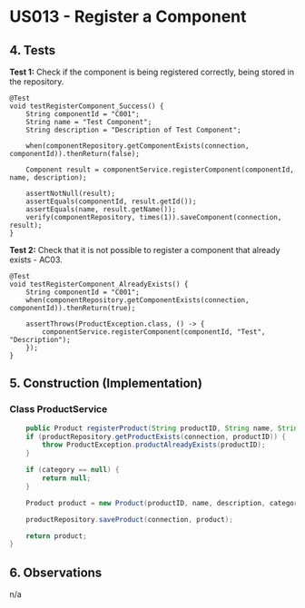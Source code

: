 # US013 - Register a Component

## 4. Tests 

**Test 1:** Check if the component is being registered correctly, being stored in the repository.

    @Test
    void testRegisterComponent_Success() {
        String componentId = "C001";
        String name = "Test Component";
        String description = "Description of Test Component";

        when(componentRepository.getComponentExists(connection, componentId)).thenReturn(false);

        Component result = componentService.registerComponent(componentId, name, description);

        assertNotNull(result);
        assertEquals(componentId, result.getId());
        assertEquals(name, result.getName());
        verify(componentRepository, times(1)).saveComponent(connection, result);
    }

**Test 2:** Check that it is not possible to register a component that already exists - AC03.

    @Test
    void testRegisterComponent_AlreadyExists() {
        String componentId = "C001";
        when(componentRepository.getComponentExists(connection, componentId)).thenReturn(true);

        assertThrows(ProductException.class, () -> {
            componentService.registerComponent(componentId, "Test", "Description");
        });
    }

## 5. Construction (Implementation)

### Class ProductService 

```java
    public Product registerProduct(String productID, String name, String description, ProductCategory category, int capacity, int size, String color, double price) {
    if (productRepository.getProductExists(connection, productID)) {
        throw ProductException.productAlreadyExists(productID);
    }

    if (category == null) {
        return null;
    }

    Product product = new Product(productID, name, description, category, capacity, size, color, price);

    productRepository.saveProduct(connection, product);

    return product;
}
```

## 6. Observations

n/a